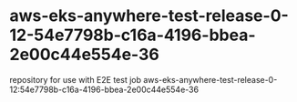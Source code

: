 # aws-eks-anywhere-test-release-0-12-54e7798b-c16a-4196-bbea-2e00c44e554e-36
repository for use with E2E test job aws-eks-anywhere-test-release-0-12:54e7798b-c16a-4196-bbea-2e00c44e554e-36
